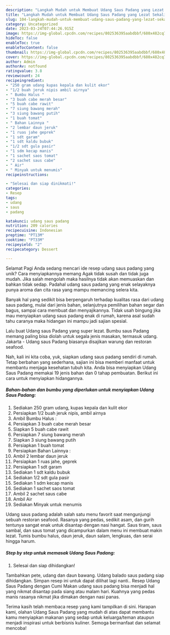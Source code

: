 ```yaml
---
description: "Langkah Mudah untuk Membuat Udang Saus Padang yang Lezat Sekali"
title: "Langkah Mudah untuk Membuat Udang Saus Padang yang Lezat Sekali"
slug: 104-langkah-mudah-untuk-membuat-udang-saus-padang-yang-lezat-sekali
category: Uncategorized
date: 2023-03-24T07:44:26.915Z
image: https://img-global.cpcdn.com/recipes/802536395aabdbbf/680x482cq70/udang-saus-padang-foto-resep-utama.jpg
hideToc: false
enableToc: true
enableTocContent: false
thumbnail: https://img-global.cpcdn.com/recipes/802536395aabdbbf/680x482cq70/udang-saus-padang-foto-resep-utama.jpg
cover: https://img-global.cpcdn.com/recipes/802536395aabdbbf/680x482cq70/udang-saus-padang-foto-resep-utama.jpg
author: Admin
authorAv: notfound
ratingvalue: 3.8
reviewcount: 24
recipeingredient:
- "250 gram udang kupas kepala dan kulit ekor"
- "1/2 buah jeruk nipis ambil airnya"
- " Bumbu Halus "
- "3 buah cabe merah besar"
- "5 buah cabe rawit"
- "7 siung bawang merah"
- "3 siung bawang putih"
- "1 buah tomat"
- " Bahan Lainnya "
- "2 lembar daun jeruk"
- "1 ruas jahe geprek"
- "1 sdt garam"
- "1 sdt kaldu bubuk"
- "1/2 sdt gula pasir"
- "1 sdm kecap manis"
- "1 sachet saos tomat"
- "2 sachet saus cabe"
- " Air"
- " Minyak untuk menumis"
recipeinstructions:

- "Selesai dan siap dinikmati!"
categories:
- Resep
tags:
- udang
- saus
- padang

katakunci: udang saus padang 
nutrition: 209 calories
recipecuisine: Indonesian
preptime: "PT13M"
cooktime: "PT33M"
recipeyield: "2"
recipecategory: Dessert

---
```



Selamat Pagi Anda sedang mencari ide resep udang saus padang yang unik? Cara menyiapkannya memang Agak tidak susah dan tidak juga mudah. Jika salah mengolah maka hasilnya tidak akan memuaskan dan bahkan tidak sedap. Padahal udang saus padang yang enak selayaknya punya aroma dan cita rasa yang mampu memancing selera kita.


Banyak hal yang sedikit bisa berpengaruh terhadap kualitas rasa dari udang saus padang, mulai dari jenis bahan, selanjutnya pemilihan bahan segar dan bagus, sampai cara membuat dan menyajikannya. Tidak usah bingung jika mau menyiapkan udang saus padang enak di rumah, karena asal sudah tahu caranya maka hidangan ini mampu jadi sajian spesial.

Lalu buat Udang saus Padang yang super lezat. Bumbu saus Padang memang paling bisa diolah untuk segala jenis masakan, termasuk udang. Jakarta - Udang saus Padang biasanya disajikan warung dan restoran seafood.


Nah, kali ini kita coba, yuk, siapkan udang saus padang sendiri di rumah. Tetap berbahan yang sederhana, sajian ini bisa memberi manfaat untuk membantu menjaga kesehatan tubuh kita. Anda bisa menyiapkan Udang Saus Padang memakai 19 jenis bahan dan 0 tahap pembuatan. Berikut ini cara untuk menyiapkan hidangannya.

<!--inarticleads1-->

##### Bahan-bahan dan bumbu yang diperlukan untuk menyiapkan Udang Saus Padang:

1. Sediakan 250 gram udang, kupas kepala dan kulit ekor
1. Persiapkan 1/2 buah jeruk nipis, ambil airnya
1. Ambil  Bumbu Halus :
1. Persiapkan 3 buah cabe merah besar
1. Siapkan 5 buah cabe rawit
1. Persiapkan 7 siung bawang merah
1. Siapkan 3 siung bawang putih
1. Persiapkan 1 buah tomat
1. Persiapkan  Bahan Lainnya :
1. Ambil 2 lembar daun jeruk
1. Persiapkan 1 ruas jahe, geprek
1. Persiapkan 1 sdt garam
1. Sediakan 1 sdt kaldu bubuk
1. Sediakan 1/2 sdt gula pasir
1. Sediakan 1 sdm kecap manis
1. Sediakan 1 sachet saos tomat
1. Ambil 2 sachet saus cabe
1. Ambil  Air
1. Sediakan  Minyak untuk menumis


Udang saus padang adalah salah satu menu favorit saat mengunjungi sebuah restoran seafood. Rasanya yang pedas, sedikit asam, dan gurih tentunya sangat enak untuk disantap dengan nasi hangat. Saus tiram, saus sambal, dan saus tomat yang dicampurkan dalam menu ini membuat makin lezat. Tumis bumbu halus, daun jeruk, daun salam, lengkuas, dan serai hingga harum. 

<!--inarticleads2-->

##### Step by step untuk memasak Udang Saus Padang:


1. Selesai dan siap dihidangkan!

Tambahkan pete, udang dan daun bawang. Udang balado saus padang siap dihidangkan. Simpan resep ini untuk dapat dilihat lagi nanti.. Resep Udang Saus Padang dengan Cumi Makan udang saus padang bisa menjadi hal yang nikmat disantap pada siang atau malam hari. Kuahnya yang pedas manis rasanya nikmat jika dimakan dengan nasi panas. 

Terima kasih telah membaca resep yang kami tampilkan di sini. Harapan kami, olahan Udang Saus Padang yang mudah di atas dapat membantu kamu menyiapkan makanan yang sedap untuk keluarga/teman ataupun menjadi inspirasi untuk berbisnis kuliner. Semoga bermanfaat dan selamat mencoba!
